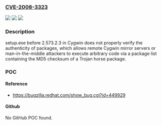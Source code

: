 ### [CVE-2008-3323](https://cve.mitre.org/cgi-bin/cvename.cgi?name=CVE-2008-3323)
![](https://img.shields.io/static/v1?label=Product&message=n%2Fa&color=blue)
![](https://img.shields.io/static/v1?label=Version&message=n%2Fa&color=blue)
![](https://img.shields.io/static/v1?label=Vulnerability&message=n%2Fa&color=brighgreen)

### Description

setup.exe before 2.573.2.3 in Cygwin does not properly verify the authenticity of packages, which allows remote Cygwin mirror servers or man-in-the-middle attackers to execute arbitrary code via a package list containing the MD5 checksum of a Trojan horse package.

### POC

#### Reference
- https://bugzilla.redhat.com/show_bug.cgi?id=449929

#### Github
No GitHub POC found.

